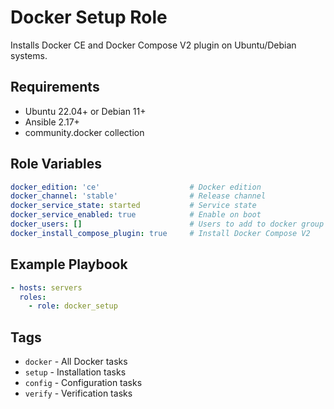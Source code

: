 # Docker Setup Role

Installs Docker CE and Docker Compose V2 plugin on Ubuntu/Debian systems.

## Requirements

- Ubuntu 22.04+ or Debian 11+
- Ansible 2.17+
- community.docker collection

## Role Variables
```yaml
docker_edition: 'ce'                    # Docker edition
docker_channel: 'stable'                # Release channel
docker_service_state: started           # Service state
docker_service_enabled: true            # Enable on boot
docker_users: []                        # Users to add to docker group
docker_install_compose_plugin: true     # Install Docker Compose V2
```

## Example Playbook
```yaml
- hosts: servers
  roles:
    - role: docker_setup
```

## Tags

- `docker` - All Docker tasks
- `setup` - Installation tasks
- `config` - Configuration tasks
- `verify` - Verification tasks
